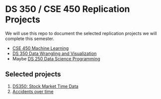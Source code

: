 # DS 350 / CSE 450 Replication Projects

We will use this repo to document the selected replication projects we will complete this semester.

- [CSE 450 Machine Learning](https://byui-cse.github.io/cse450-course/)
- [DS 350 Data Wrangling and Visualization](https://byuistats.github.io/M335/homework_schedule.html)
- Maybe [DS 250 Data Science Programming](https://byuistats.github.io/DS250-Course/projects.html)

## Selected projects

1. [DS350: Stock Market Time Data](ds350_interacting_with_time/readme.md)
2. [Accidents over time](accidents_time/readme.md)
